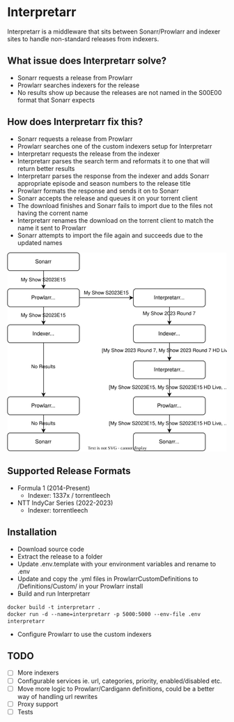 # Interpretarr

Interpretarr is a middleware that sits between Sonarr/Prowlarr and indexer sites to handle non-standard releases from indexers.

## What issue does Interpretarr solve?

- Sonarr requests a release from Prowlarr
- Prowlarr searches indexers for the release
- No results show up because the releases are not named in the S00E00 format that Sonarr expects 

## How does Interpretarr fix this?
- Sonarr requests a release from Prowlarr
- Prowlarr searches one of the custom indexers setup for Interpretarr
- Interpretarr requests the release from the indexer
- Interpretarr parses the search term and reformats it to one that will return better results
- Interpretarr parses the response from the indexer and adds Sonarr appropriate episode and season numbers to the release title
- Prowlarr formats the response and sends it on to Sonarr
- Sonarr accepts the release and queues it on your torrent client
- The download finishes and Sonarr fails to import due to the files not having the corrent name
- Interpretarr renames the download on the torrent client to match the name it sent to Prowlarr
- Sonarr attempts to import the file again and succeeds due to the updated names

![Interpretarr Flow](Media/interpretarr-flow.svg "Interpretarr Flow")

## Supported Release Formats
- Formula 1 (2014-Present) 
	- Indexer: 1337x / torrentleech
- NTT IndyCar Series (2022-2023) 
	- Indexer: torrentleech

## Installation
- Download source code
- Extract the release to a folder
- Update .env.template with your environment variables and rename to .env
- Update and copy the .yml files in ProwlarrCustomDefinitions to /Definitions/Custom/ in your Prowlarr install
- Build and run Interpretarr
```
docker build -t interpretarr .
docker run -d --name=interpretarr -p 5000:5000 --env-file .env interpretarr
```
- Configure Prowlarr to use the custom indexers

## TODO
 - [ ] More indexers
 - [ ] Configurable services ie. url, categories, priority, enabled/disabled etc.
 - [ ] Move more logic to Prowlarr/Cardigann definitions, could be a better way of handling url rewrites
 - [ ] Proxy support
 - [ ] Tests
